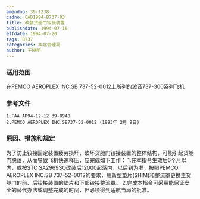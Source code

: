 ```yaml
---
amendno: 39-1238
cadno: CAD1994-B737-03
title: 改装货舱门铰接装置
publishdate: 1994-07-16
effdate: 1994-07-20
tags: B737
categories: 华北管理局
author: 王晓明
---
```


### 适用范围 
在PEMCO AEROPLEX INC.SB 737-52-0012上所列的波音737-300系列飞机

### 参考文件
    1.FAA AD94-12-12 39-8940 
    2.PEMCO AEROPLEX INC.SB737-52-0012 (1993年 2月 9日) 

### 原因、措施和规定 
为了防止铰接固定装置疲劳损坏，破坏货舱门铰接装置的整体结构，可能引起货舱门脱落，从而导致飞机快速释压，应完成如下工作：
    1.在本指令生效后6个月以内，或按STC SA2969SO改装后12000起落内，以后到为准，按照PEMCO AEROPLEX INC.SB 737-52-0012的要求，用新型垫片(SHIM)和整流罩更换主货舱门的前、后铰接装置的垫片和下部铰接整流罩。 
    2.完成本指令可采用能保证安全的替代办法或调整完成的时间，但必须得到适航当局的批准。

